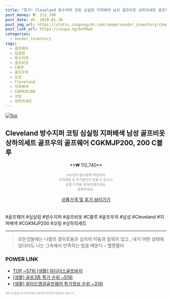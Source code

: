 ```yaml
--- 
title: "특가! Cleveland 방수지퍼 코팅 심실링 지퍼배색 남성 골프비옷 상하의세트 골프우의..." 
post_money: ₩. 112,740 
post_date: dt. 2020.01.30 
post_img_url: https://static.coupangcdn.com/image/vendor_inventory/cbad/4a6a5a8d365deb3d6fb26f4298e443f88b501ac777252b69c643d629f4d9.jpg 
post_link_url: https://coupa.ng/bnFRwU 
categories: 
  - vendor_inventory 
tags: 
  - 골프웨어 
  - 심실링 
  - 방수지퍼 
  - 골프비옷 
  - C블루 
  - 골프우의 
  - 남성 
  - Cleveland 
  - 지퍼배색 
  - CGKMJP200 
  - 코팅 
  - 상하의세트 
--- 
```

[![foo](https://static.coupangcdn.com/image/vendor_inventory/cbad/4a6a5a8d365deb3d6fb26f4298e443f88b501ac777252b69c643d629f4d9.jpg)](https://coupa.ng/bnFRwU) 

## Cleveland 방수지퍼 코팅 심실링 지퍼배색 남성 골프비옷 상하의세트 골프우의 골프웨어 CGKMJP200, 200 C블루 
<p style="text-align: center;">**₩ 112,740**</p> 
<p style="text-align: center;"><span style="color: #898c8f; font-family: Georgia,Times,serif; font-size: 0.75em;">2020년01월30일에 작성되어, <br>가격변동 및 추가할인이 있을 수 있으니,<br> 상품 가격을 꼭!확인해주세요.<br>행복하세요~</span> 
</p>	 
<div markdown="0" style="text-align: center;"><a href="https://coupa.ng/bnFRwU" class="btn btn--success">상품가격 및 후기 보러가기</a></div> 
<br><br> 
  #골프웨어 #심실링 #방수지퍼 #골프비옷 #C블루 #골프우의 #남성 #Cleveland #지퍼배색 #CGKMJP200 #코팅 #상하의세트 
<hr> 

> 모든것들에는 나름의 경이로움과 심지어 어둠과 침묵이 있고 , 내가 어떤 상태에 있더라도 나는 그속에서 만족하는 법을 배운다 – 헬렌켈러 


### POWER LINK

* <a href="https://blog.naver.com/an0733/221785356012" target="_blank"> TOP ~57위 [생활] 아디다스골프바지</a>
* <a href="https://blog.naver.com/sakai111/221783655558" target="_blank"> [생활] 골프3종 특가 순위 ~51위</a>
* <a href="https://blog.naver.com/sakai111/221777025503" target="_blank"> [생활] 와이드앵글골프웨어 특가정보 순위 ~31위</a>

<span style="color: #898c8f; font-family: Georgia,Times,serif; font-size: 0.55em;">파트너스활동으로 작성자에게 일정액의 커미션이 제공될수 있습니다.</span> 
